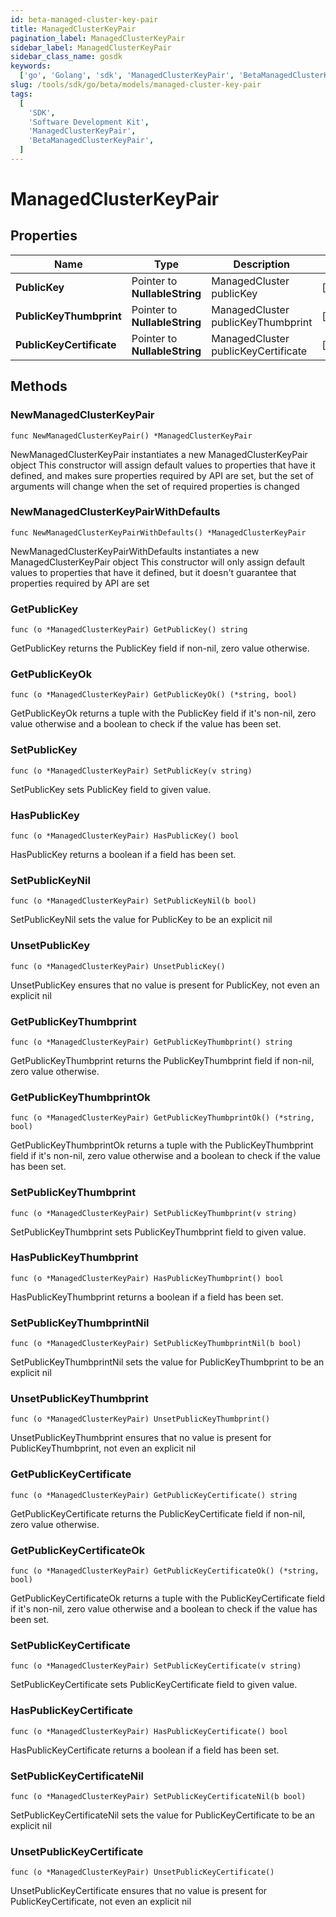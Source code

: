 ```yaml
---
id: beta-managed-cluster-key-pair
title: ManagedClusterKeyPair
pagination_label: ManagedClusterKeyPair
sidebar_label: ManagedClusterKeyPair
sidebar_class_name: gosdk
keywords:
  ['go', 'Golang', 'sdk', 'ManagedClusterKeyPair', 'BetaManagedClusterKeyPair']
slug: /tools/sdk/go/beta/models/managed-cluster-key-pair
tags:
  [
    'SDK',
    'Software Development Kit',
    'ManagedClusterKeyPair',
    'BetaManagedClusterKeyPair',
  ]
---
```


# ManagedClusterKeyPair

## Properties

| Name | Type | Description | Notes |
| --- | --- | --- | --- |
| **PublicKey** | Pointer to **NullableString** | ManagedCluster publicKey | [optional] |
| **PublicKeyThumbprint** | Pointer to **NullableString** | ManagedCluster publicKeyThumbprint | [optional] |
| **PublicKeyCertificate** | Pointer to **NullableString** | ManagedCluster publicKeyCertificate | [optional] |

## Methods

### NewManagedClusterKeyPair

`func NewManagedClusterKeyPair() *ManagedClusterKeyPair`

NewManagedClusterKeyPair instantiates a new ManagedClusterKeyPair object This constructor will assign default values to properties that have it defined, and makes sure properties required by API are set, but the set of arguments will change when the set of required properties is changed

### NewManagedClusterKeyPairWithDefaults

`func NewManagedClusterKeyPairWithDefaults() *ManagedClusterKeyPair`

NewManagedClusterKeyPairWithDefaults instantiates a new ManagedClusterKeyPair object This constructor will only assign default values to properties that have it defined, but it doesn't guarantee that properties required by API are set

### GetPublicKey

`func (o *ManagedClusterKeyPair) GetPublicKey() string`

GetPublicKey returns the PublicKey field if non-nil, zero value otherwise.

### GetPublicKeyOk

`func (o *ManagedClusterKeyPair) GetPublicKeyOk() (*string, bool)`

GetPublicKeyOk returns a tuple with the PublicKey field if it's non-nil, zero value otherwise and a boolean to check if the value has been set.

### SetPublicKey

`func (o *ManagedClusterKeyPair) SetPublicKey(v string)`

SetPublicKey sets PublicKey field to given value.

### HasPublicKey

`func (o *ManagedClusterKeyPair) HasPublicKey() bool`

HasPublicKey returns a boolean if a field has been set.

### SetPublicKeyNil

`func (o *ManagedClusterKeyPair) SetPublicKeyNil(b bool)`

SetPublicKeyNil sets the value for PublicKey to be an explicit nil

### UnsetPublicKey

`func (o *ManagedClusterKeyPair) UnsetPublicKey()`

UnsetPublicKey ensures that no value is present for PublicKey, not even an explicit nil

### GetPublicKeyThumbprint

`func (o *ManagedClusterKeyPair) GetPublicKeyThumbprint() string`

GetPublicKeyThumbprint returns the PublicKeyThumbprint field if non-nil, zero value otherwise.

### GetPublicKeyThumbprintOk

`func (o *ManagedClusterKeyPair) GetPublicKeyThumbprintOk() (*string, bool)`

GetPublicKeyThumbprintOk returns a tuple with the PublicKeyThumbprint field if it's non-nil, zero value otherwise and a boolean to check if the value has been set.

### SetPublicKeyThumbprint

`func (o *ManagedClusterKeyPair) SetPublicKeyThumbprint(v string)`

SetPublicKeyThumbprint sets PublicKeyThumbprint field to given value.

### HasPublicKeyThumbprint

`func (o *ManagedClusterKeyPair) HasPublicKeyThumbprint() bool`

HasPublicKeyThumbprint returns a boolean if a field has been set.

### SetPublicKeyThumbprintNil

`func (o *ManagedClusterKeyPair) SetPublicKeyThumbprintNil(b bool)`

SetPublicKeyThumbprintNil sets the value for PublicKeyThumbprint to be an explicit nil

### UnsetPublicKeyThumbprint

`func (o *ManagedClusterKeyPair) UnsetPublicKeyThumbprint()`

UnsetPublicKeyThumbprint ensures that no value is present for PublicKeyThumbprint, not even an explicit nil

### GetPublicKeyCertificate

`func (o *ManagedClusterKeyPair) GetPublicKeyCertificate() string`

GetPublicKeyCertificate returns the PublicKeyCertificate field if non-nil, zero value otherwise.

### GetPublicKeyCertificateOk

`func (o *ManagedClusterKeyPair) GetPublicKeyCertificateOk() (*string, bool)`

GetPublicKeyCertificateOk returns a tuple with the PublicKeyCertificate field if it's non-nil, zero value otherwise and a boolean to check if the value has been set.

### SetPublicKeyCertificate

`func (o *ManagedClusterKeyPair) SetPublicKeyCertificate(v string)`

SetPublicKeyCertificate sets PublicKeyCertificate field to given value.

### HasPublicKeyCertificate

`func (o *ManagedClusterKeyPair) HasPublicKeyCertificate() bool`

HasPublicKeyCertificate returns a boolean if a field has been set.

### SetPublicKeyCertificateNil

`func (o *ManagedClusterKeyPair) SetPublicKeyCertificateNil(b bool)`

SetPublicKeyCertificateNil sets the value for PublicKeyCertificate to be an explicit nil

### UnsetPublicKeyCertificate

`func (o *ManagedClusterKeyPair) UnsetPublicKeyCertificate()`

UnsetPublicKeyCertificate ensures that no value is present for PublicKeyCertificate, not even an explicit nil
